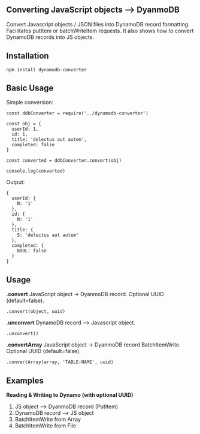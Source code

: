 ## Converting JavaScript objects --> DyanmoDB

Convert Javascript objects / JSON files into DynamoDB record formatting. Facilitates putItem or batchWriteItem requests. It also shows how to convert DynamoDB records into JS objects.

## Installation

```
npm install dynamodb-converter
```

## Basic Usage

Simple conversion:

```
const ddbConverter = require('../dynamodb-converter')

const obj = {
  userId: 1,
  id: 1,
  title: 'delectus aut autem',
  completed: false
}

const converted = ddbConverter.convert(obj)

console.log(converted)
```

Output:

```
{
  userId: {
    N: '1'
  },
  id: {
    N: '1'
  },
  title: {
    S: 'delectus aut autem'
  },
  completed: {
    BOOL: false
  }
}
```

## Usage

**.convert** JavaScript object -> DyanmoDB record. Optional UUID (default=false).

```
.convert(object, uuid)
```

**.unconvert** DynamoDB record --> Javascript object.

```
.unconvert()
```

**.convertArray** JavaScript object -> DyanmoDB record BatchItemWrite. Optional UUID (default=false).

```
.convertArray(array, 'TABLE-NAME', uuid)
```

## Examples

**Reading & Writing to Dynamo (with optional UUID)**

1. JS object --> DyanmoDB record (PutItem)
2. DynamoDB record --> JS object
3. BatchItemWrite from Array
4. BatchItemWrite from File
